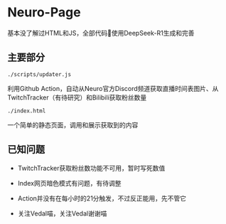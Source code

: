 # Neuro-Page

基本没了解过HTML和JS，全部代码💩使用DeepSeek-R1生成和完善

## 主要部分

```./scripts/updater.js```

利用Github Action，自动从Neuro官方Discord频道获取直播时间表图片、从TwitchTracker（有待研究）和Bilibili获取粉丝数量

```./index.html```

一个简单的静态页面，调用和展示获取到的内容

## 已知问题

- TwitchTracker获取粉丝数功能不可用，暂时写死数值

- Index网页暗色模式有问题，有待调整

- Action并没有在每小时的21分触发，不过反正能用，先不管它

- 关注Vedal喵，关注Vedal谢谢喵
